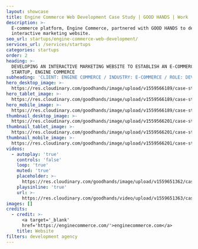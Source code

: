 ```yaml
---
layout: showcase
title: Engine Commerce Web Development Case Study | GOOD HANDS | Work
description: >-
  E-commerce platform, Engine Commerce, partnered with GOOD HANDS to develop an
  interactive marketing website.
seo_url: startups/engine-commerce-web-development/
services_url: /services/startups
categories: startups
order: 2
heading: >-
  DEVELOPING AN INTERACTIVE MARKETING WEBSITE TO ESTABLISH AN E-COMMERCE
  STARTUP, ENGINE COMMERCE
subheading: 'CLIENT: ENGINE COMMERCE / INDUSTRY: E-COMMERCE / ROLE: DEVELOPMENT'
hero_desktop_image: >-
  https://res.cloudinary.com/goodhands/image/upload/v1559566189/case-studies/engine-commerce/case-study-engine-commerce-1280px_bgykn3.jpg
hero_tablet_image: >-
  https://res.cloudinary.com/goodhands/image/upload/v1559566189/case-studies/engine-commerce/case-study-engine-commerce-768px_dj2kgn.jpg
hero_mobile_image: >-
  https://res.cloudinary.com/goodhands/image/upload/v1559566189/case-studies/engine-commerce/case-study-engine-commerce-360px_ti2v1b.jpg
thumbnail_desktop_image: >-
  https://res.cloudinary.com/goodhands/image/upload/v1559566201/case-studies/engine-commerce/engine-commerce-thumbnail-1280px_gudafi.jpg
thumbnail_tablet_image: >-
  https://res.cloudinary.com/goodhands/image/upload/v1559566201/case-studies/engine-commerce/engine-commerce-thumbnail-768px_qlexkf.jpg
thumbnail_mobile_image: >-
  https://res.cloudinary.com/goodhands/image/upload/v1559566201/case-studies/engine-commerce/engine-commerce-thumbnail-360px_fa94zb.jpg
videos:
  - autoplay: 'true'
    controls: 'false'
    loop: 'true'
    muted: 'true'
    placeholder: >-
      https://res.cloudinary.com/goodhands/image/upload/v1559651362/case-studies/engine-commerce/case-study-engine-commerce-01_m4xven.jpg
    playsinline: 'true'
    url: >-
      https://res.cloudinary.com/goodhands/video/upload/v1559651363/case-studies/engine-commerce/case-study-engine-commerce-01_e2mntc.mp4
images: []
credits:
  - credit: >-
      <a target='_blank'
      href='https://enginecommerce.com/'>enginecommerce.com</a>
    title: Website
filters: development agency
---
```


